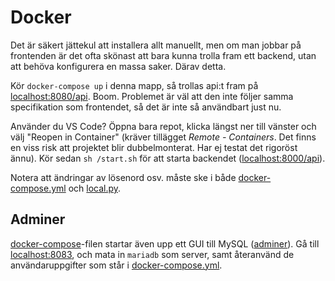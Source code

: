 # Docker
Det är säkert jättekul att installera allt manuellt, men om man jobbar på frontenden är det ofta skönast att bara kunna trolla fram ett backend, utan att behöva konfigurera en massa saker. Därav detta.

Kör `docker-compose up` i denna mapp, så trollas api:t fram på [localhost:8080/api](localhost:8080/api). Boom. Problemet är väl att den inte följer samma specifikation som frontendet, så det är inte så användbart just nu.

Använder du VS Code? Öppna bara repot, klicka längst ner till vänster och välj "Reopen in Container" (kräver tillägget _Remote - Containers_. Det finns en viss risk att projektet blir dubbelmonterat. Har ej testat det rigoröst ännu). Kör sedan `sh /start.sh` för att starta backendet ([localhost:8000/api](localhost:8000/api)).

Notera att ändringar av lösenord osv. måste ske i både [docker-compose.yml](docker-compose.yml) och [local.py](local.py).

## Adminer
[docker-compose](docker-compose.yml)-filen startar även upp ett GUI till MySQL ([adminer](https://www.adminer.org)). Gå till [localhost:8083](http://localhost:8083/?server=mariadb&username=fdev&db=hemsidan_db), och mata in `mariadb` som server, samt återanvänd de användaruppgifter som står i [docker-compose.yml](docker-compose.yml).
